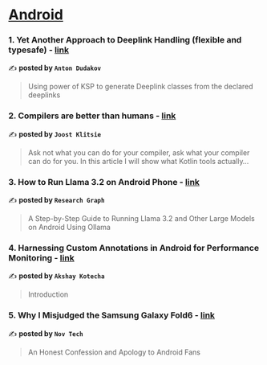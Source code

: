 
<h1><a href=https://medium.com/tag/android/recommended target="_blank" rel="noopener noreferrer">Android</a></h1>
<h3>1. Yet Another Approach to Deeplink Handling (flexible and typesafe) - <a href="https://medium.com/@antondudakov/yet-another-approach-to-deeplink-handling-flexible-and-typesafe-9e01716a9fa6" target="_blank" rel="noopener noreferrer">link</a></h3>

✍️ **posted by `Anton Dudakov`**

<blockquote>Using power of KSP to generate Deeplink classes from the declared deeplinks</blockquote>

<h3>2. Compilers are better than humans - <a href="https://medium.com/@joostklitsie/compilers-are-better-than-humans-216e84e2dda4" target="_blank" rel="noopener noreferrer">link</a></h3>

✍️ **posted by `Joost Klitsie`**

<blockquote>Ask not what you can do for your compiler, ask what your compiler can do for you. In this article I will show what Kotlin tools actually…</blockquote>

<h3>3. How to Run Llama 3.2 on Android Phone - <a href="https://medium.com/@researchgraph/how-to-run-llama-3-2-on-android-phone-64be7783c89f" target="_blank" rel="noopener noreferrer">link</a></h3>

✍️ **posted by `Research Graph`**

<blockquote>A Step-by-Step Guide to Running Llama 3.2 and Other Large Models on Android Using Ollama</blockquote>

<h3>4. Harnessing Custom Annotations in Android for Performance Monitoring - <a href="https://medium.com/@akshaykotecha79/harnessing-custom-annotations-in-android-for-performance-monitoring-03fb434f686a" target="_blank" rel="noopener noreferrer">link</a></h3>

✍️ **posted by `Akshay Kotecha`**

<blockquote>Introduction</blockquote>

<h3>5. Why I Misjudged the Samsung Galaxy Fold6 - <a href="https://medium.com/deep-sweet-valuable/why-i-misjudged-the-samsung-galaxy-fold6-366c3665d27f" target="_blank" rel="noopener noreferrer">link</a></h3>

✍️ **posted by `Nov Tech`**

<blockquote>An Honest Confession and Apology to Android Fans</blockquote>


